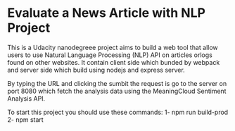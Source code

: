 # Evaluate a News Article with NLP Project

This is a Udacity nanodegreee project aims to build a web tool that allow users to use Natural Language Processing (NLP) API on articles orlogs found on other websites. It contain client side which bunded by webpack and server side which build using nodejs and express server. 

By typing the URL and clicking the sumbit the request is go to the server on port 8080 which fetch the analysis data using the MeaningCloud Sentiment Analysis API.

To start this project you should use these commands:
1- npm run build-prod
2- npm start

